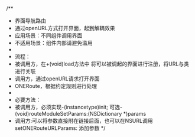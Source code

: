 /**
 *  界面导航路由
 *  通过openURL方式打开界面，起到解耦效果
 *  应用场景：不同组件调用界面
 *  不适用场景：组件内部请避免滥用
 *
 *  流程：
 *  被调用方，在+(void)load方法中 将可以被调起的界面进行注册，将URL与类进行关联
 *  调用方，通过openURL请求打开界面
 *  ONERoute，根据约定规则进行处理
 *
 *  必要方法：
 *  被调用方，必须实现-(instancetype)init; 可选-(void)routeModuleSetParams:(NSDictionary *)params
 *  调用方:可以将参数直接附在链接后面，也可以在NSURL调用setONERouteURLParams: 添加参数
 */